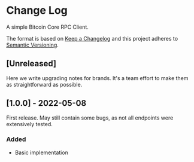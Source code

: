 # Change Log
A simple Bitcoin Core RPC Client.
 
The format is based on [Keep a Changelog](http://keepachangelog.com/)
and this project adheres to [Semantic Versioning](http://semver.org/).
 
## [Unreleased]
 
Here we write upgrading notes for brands. It's a team effort to make them as
straightforward as possible.
 
## [1.0.0] - 2022-05-08
  
First release. May still contain some bugs, as not all endpoints were extensively tested.
 
### Added
-  Basic implementation
